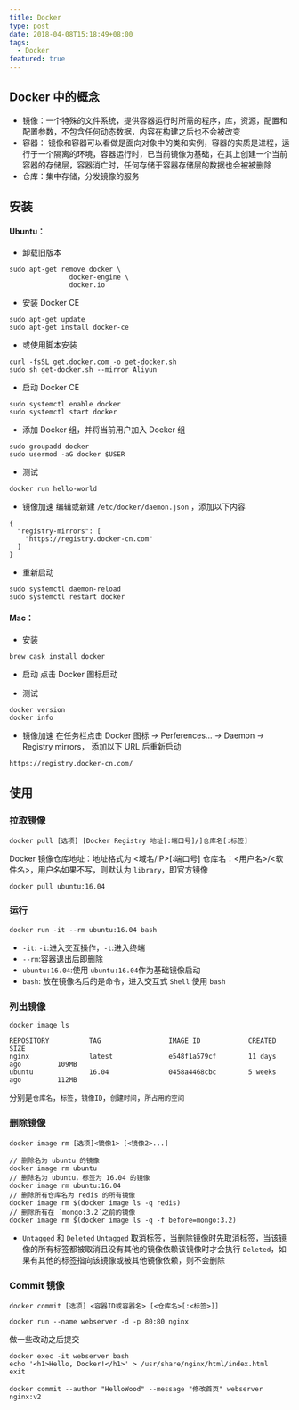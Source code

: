 ```yaml
---
title: Docker
type: post
date: 2018-04-08T15:18:49+08:00
tags:
  - Docker
featured: true
---
```


## Docker 中的概念

- 镜像：一个特殊的文件系统，提供容器运行时所需的程序，库，资源，配置和配置参数，不包含任何动态数据，内容在构建之后也不会被改变
- 容器： 镜像和容器可以看做是面向对象中的类和实例，容器的实质是进程，运行于一个隔离的环境，容器运行时，已当前镜像为基础，在其上创建一个当前容器的存储层，容器消亡时，任何存储于容器存储层的数据也会被被删除
- 仓库：集中存储，分发镜像的服务

## 安装

#### Ubuntu：

- 卸载旧版本

```
sudo apt-get remove docker \
               docker-engine \
               docker.io
```

- 安装 Docker CE

```
sudo apt-get update
sudo apt-get install docker-ce
```

- 或使用脚本安装

```
curl -fsSL get.docker.com -o get-docker.sh
sudo sh get-docker.sh --mirror Aliyun
```

- 启动 Docker CE

```
sudo systemctl enable docker
sudo systemctl start docker
```

- 添加 Docker 组，并将当前用户加入 Docker 组

```
sudo groupadd docker
sudo usermod -aG docker $USER
```

- 测试

```
docker run hello-world
```

- 镜像加速
  编辑或新建 `/etc/docker/daemon.json` ，添加以下内容

```
{
  "registry-mirrors": [
    "https://registry.docker-cn.com"
  ]
}
```

- 重新启动

```
sudo systemctl daemon-reload
sudo systemctl restart docker
```

#### Mac：

- 安装

```
brew cask install docker
```

- 启动
  点击 Docker 图标启动

- 测试

```
docker version
docker info
```

- 镜像加速
  在任务栏点击 Docker 图标 -> Perferences... -> Daemon -> Registry mirrors， 添加以下 URL 后重新启动

```
https://registry.docker-cn.com/
```

## 使用

### 拉取镜像

```
docker pull [选项] [Docker Registry 地址[:端口号]/]仓库名[:标签]
```

Docker 镜像仓库地址：地址格式为 <域名/IP>[:端口号]
仓库名：<用户名>/<软件名>，用户名如果不写，则默认为 `library`，即官方镜像

```
docker pull ubuntu:16.04
```

### 运行

```
docker run -it --rm ubuntu:16.04 bash
```

- `-it`: `-i`:进入交互操作，`-t`:进入终端
- `--rm`:容器退出后即删除
- `ubuntu:16.04`:使用 `ubuntu:16.04`作为基础镜像启动
- `bash`: 放在镜像名后的是命令，进入交互式 `Shell` 使用 `bash`

### 列出镜像

```
docker image ls
```

```
REPOSITORY          TAG                 IMAGE ID            CREATED             SIZE
nginx               latest              e548f1a579cf        11 days ago         109MB
ubuntu              16.04               0458a4468cbc        5 weeks ago         112MB
```

分别是`仓库名`，`标签`，`镜像ID`，`创建时间`，`所占用的空间`

### 删除镜像

```
docker image rm [选项]<镜像1> [<镜像2>...]
```

```
// 删除名为 ubuntu 的镜像
docker image rm ubuntu
// 删除名为 ubuntu，标签为 16.04 的镜像
docker image rm ubuntu:16.04
// 删除所有仓库名为 redis 的所有镜像
docker image rm $(docker image ls -q redis)
// 删除所有在 `mongo:3.2`之前的镜像
docker image rm $(docker image ls -q -f before=mongo:3.2)
```

- `Untagged` 和 `Deleted`
  `Untagged` 取消标签，当删除镜像时先取消标签，当该镜像的所有标签都被取消且没有其他的镜像依赖该镜像时才会执行 `Deleted`，如果有其他的标签指向该镜像或被其他镜像依赖，则不会删除

### Commit 镜像

```
docker commit [选项] <容器ID或容器名> [<仓库名>[:<标签>]]
```

```
docker run --name webserver -d -p 80:80 nginx
```

做一些改动之后提交

```
docker exec -it webserver bash
echo '<h1>Hello, Docker!</h1>' > /usr/share/nginx/html/index.html
exit

docker commit --author "HelloWood" --message "修改首页" webserver nginx:v2
```

